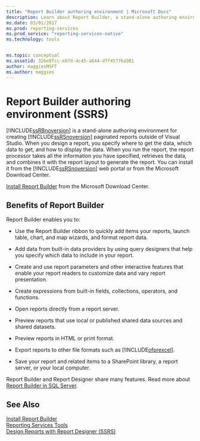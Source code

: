 ```yaml
---
title: "Report Builder authoring environment | Microsoft Docs"
description: Learn about Report Builder, a stand-alone authoring environment for creating Reporting Services paginated reports outside of Visual Studio. 
ms.date: 03/01/2017
ms.prod: reporting-services
ms.prod_service: "reporting-services-native"
ms.technology: tools


ms.topic: conceptual
ms.assetid: 32be8fcc-e87d-4c45-a644-dff45776a981
author: maggiesMSFT
ms.author: maggies
---
```

# Report Builder authoring environment (SSRS)
  [!INCLUDE[ssRBnoversion](../../includes/ssrbnoversion.md)] is a stand-alone authoring environment for creating [!INCLUDE[ssRSnoversion](../../includes/ssrsnoversion-md.md)] paginated reports outside of Visual Studio. When you design a report, you specify where to get the data, which data to get, and how to display the data. When you run the report, the report processor takes all the information you have specified, retrieves the data, and combines it with the report layout to generate the report. You can install it from the [!INCLUDE[ssRSnoversion](../../includes/ssrsnoversion-md.md)] web portal or from the Microsoft Download Center.  
  
 [Install Report Builder](../../reporting-services/install-windows/install-report-builder.md) from the Microsoft Download Center.  
  
## Benefits of Report Builder  
 Report Builder enables you to:  
  
-   Use the Report Builder ribbon to quickly add items your reports, launch table, chart, and map wizards, and format report data.  
  
-   Add data from built-in data providers by using query designers that help you specify which data to include in your report.  
  
-   Create and use report parameters and other interactive features that enable your report readers to customize data and vary report presentation.  
  
-   Create expressions from built-in fields, collections, operators, and functions.  
  
-   Open reports directly from a report server.  
  
-   Preview reports that use local or published shared data sources and shared datasets.  
  
-   Preview reports in HTML or print format.  
  
-   Export reports to other file formats such as [!INCLUDE[ofprexcel](../../includes/ofprexcel-md.md)].  
  
-   Save your report and related items to a SharePoint library, a report server, or your local computer.  
  
 Report Builder and Report Designer share many features. Read more about [Report Builder in SQL Server](../../reporting-services/report-builder/report-builder-in-sql-server-2016.md).  
  
## See Also  
 [Install Report Builder](../../reporting-services/install-windows/install-report-builder.md)   
 [Reporting Services Tools](../../reporting-services/tools/reporting-services-tools.md)   
 [Design Reports with Report Designer &#40;SSRS&#41;](../../reporting-services/tools/design-reporting-services-paginated-reports-with-report-designer-ssrs.md)  
  
  
